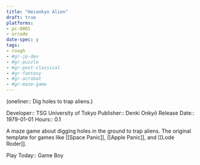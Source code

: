 ```yaml
---
title: "Heiankyo Alien"
draft: true
platforms:
- pc-8801
- arcade
date-spec: y
tags:
- rough
- #gr-jp-dev 
- #gr-puzzle 
- #gr-post-classical 
- #gr-fantasy 
- #gr-acrobat 
- #gr-maze-game 
---
```


(oneliner:: Dig holes to trap aliens.)

Developer:: TSG University of Tokyo
Publisher:: Denki Onkyō
Release Date:: 1979-01-01
Hours:: 0.1

A maze game about digging holes in the ground to trap aliens. The original template for games like [[Space Panic]], [[Apple Panic]], and [[Lode Roder]].

Play Today:: Game Boy